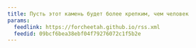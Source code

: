 ```yaml
---
title: Пусть этот камень будет более крепким, чем человек
params:
  feedlink: https://forcheetah.github.io/rss.xml
  feedid: 09bcf6bea38ebf04f79276072c1f5b2e
---
```

